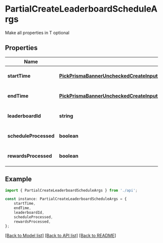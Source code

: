 # PartialCreateLeaderboardScheduleArgs

Make all properties in T optional

## Properties

Name | Type | Description | Notes
------------ | ------------- | ------------- | -------------
**startTime** | [**PickPrismaBannerUncheckedCreateInputBannerLocationOrStartTimeOrDesktopImageUrlOrMobileImageUrlOrEventIdStartTime**](PickPrismaBannerUncheckedCreateInputBannerLocationOrStartTimeOrDesktopImageUrlOrMobileImageUrlOrEventIdStartTime.md) |  | [optional] [default to undefined]
**endTime** | [**PickPrismaBannerUncheckedCreateInputBannerLocationOrStartTimeOrDesktopImageUrlOrMobileImageUrlOrEventIdStartTime**](PickPrismaBannerUncheckedCreateInputBannerLocationOrStartTimeOrDesktopImageUrlOrMobileImageUrlOrEventIdStartTime.md) |  | [optional] [default to undefined]
**leaderboardId** | **string** |  | [optional] [default to undefined]
**scheduleProcessed** | **boolean** |  | [optional] [default to undefined]
**rewardsProcessed** | **boolean** |  | [optional] [default to undefined]

## Example

```typescript
import { PartialCreateLeaderboardScheduleArgs } from './api';

const instance: PartialCreateLeaderboardScheduleArgs = {
    startTime,
    endTime,
    leaderboardId,
    scheduleProcessed,
    rewardsProcessed,
};
```

[[Back to Model list]](../README.md#documentation-for-models) [[Back to API list]](../README.md#documentation-for-api-endpoints) [[Back to README]](../README.md)
